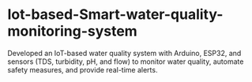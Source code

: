 # Iot-based-Smart-water-quality-monitoring-system
 Developed an IoT-based water quality system  with Arduino, ESP32, and sensors (TDS, turbidity, pH, and flow) to monitor water quality, automate  safety measures, and provide real-time alerts.

